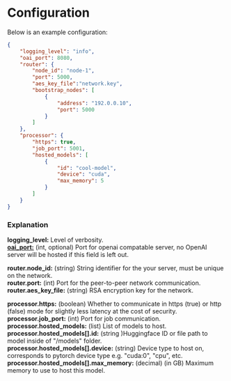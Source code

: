 # Configuration

Below is an example configuration:
```json
{
    "logging_level": "info",
    "oai_port": 8080,
    "router": {
        "node_id": "node-1",
        "port": 5000,
        "aes_key_file":"network.key",
        "bootstrap_nodes": [
            {
                "address": "192.0.0.10",
                "port": 5000
            }
        ]
    },
    "processor": {
        "https": true,
        "job_port": 5001,
        "hosted_models": [
            {
                "id": "cool-model",
                "device": "cuda",
                "max_memory": 5
            }
        ]
    }
}
```

### Explanation
**logging_level:** Level of verbosity.  
[**oai_port:**](./oai.md) (int, optional) Port for openai compatable server, no OpenAI server will be hosted if this field is left out.  
  
**router.node_id:** (string) String identifier for the your server, must be unique on the network.  
**router.port:** (int) Port for the peer-to-peer network communication.  
**router.aes_key_file:** (string) RSA encryption key for the network.  
  
**processor.https:** (boolean) Whether to communicate in https (true) or http (false) mode for slightly less latency at the cost of security.  
**processor.job_port:** (int) Port for job communication.  
**processor.hosted_models:** (list) List of models to host.  
**processor.hosted_models[].id:** (string )Huggingface ID or file path to model inside of "/models" folder.  
**processor.hosted_models[].device:** (string) Device type to host on, corresponds to pytorch device type e.g. "cuda:0", "cpu", etc.
**processor.hosted_models[].max_memory:** (decimal) (in GB) Maximum memory to use to host this model.  